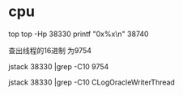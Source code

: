 # cpu
top 
 top -Hp 38330
  printf "0x%x\n"  38740
  
 查出线程的16进制 为9754
 
 jstack  38330  |grep -C10 9754

jstack 38330 |grep -C10 CLogOracleWriterThread
